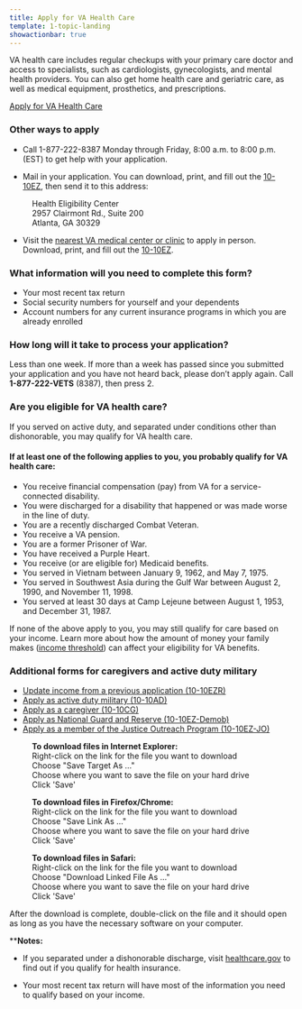 ```yaml
---
title: Apply for VA Health Care
template: 1-topic-landing
showactionbar: true
---
```


VA health care includes regular checkups with your primary care doctor and access to specialists, such as cardiologists, gynecologists, and mental health providers. You can also get home health care and geriatric care, as well as medical equipment, prosthetics, and prescriptions.

<a class="usa-button-primary va-button-primary" href="/healthcare/apply/application">Apply for VA Health Care</a>

### Other ways to apply

- Call 1-877-222-8387 Monday through Friday, 8:00 a.m. to 8:00 p.m. (EST) to get help with your application. 

- Mail in your application. You can download, print, and fill out the [10-10EZ](http://www.va.gov/vaforms/medical/pdf/1010EZ-fillable.pdf), then send it to this address: 

<dl class="va-address-block">
    <dd>Health Eligibility Center</dd>
    <dd>2957 Clairmont Rd., Suite 200</dd>
    <dd>Atlanta, GA 30329</dd>
</dl>

- Visit the [nearest VA medical center or clinic](http://www.va.gov/directory/guide/division.asp?dnum=1) to apply in person. Download, print, and fill out the [10-10EZ](http://www.va.gov/vaforms/medical/pdf/1010EZ-fillable.pdf).

<div class="call-out" markdown="1">

### What information will you need to complete this form?

- Your most recent tax return
- Social security numbers for yourself and your dependents
- Account numbers for any current insurance programs in which you are already enrolled
</div>

### How long will it take to process your application?

Less than one week. If more than a week has passed since you submitted your application and you have not heard back, please don’t apply again. Call **1-877-222-VETS** (8387), then press 2.

### Are you eligible for VA health care?

If you served on active duty, and separated under conditions other than dishonorable, you may qualify for VA health care.

#### If at least one of the following applies to you, you probably qualify for VA health care:

- You receive financial compensation (pay) from VA for a service-connected disability.
- You were discharged for a disability that happened or was made worse in the line of duty.
- You are a recently discharged Combat Veteran.
- You receive a VA pension.
- You are a former Prisoner of War.
- You have received a Purple Heart.
- You receive (or are eligible for) Medicaid benefits.
- You served in Vietnam between January 9, 1962, and May 7, 1975.
- You served in Southwest Asia during the Gulf War between August 2, 1990, and November 11, 1998.
- You served at least 30 days at Camp Lejeune between August 1, 1953, and December 31, 1987.

If none of the above apply to you, you may still qualify for care based on your income. Learn more about how the amount of money your family makes ([income threshold](http://nationalincomelimits.vaftl.us/)) can affect your eligibility for VA benefits.

<div id="additional-forms" markdown="1">

### Additional forms for caregivers and active duty military


- [Update income from a previous application (10-10EZR)](/healthcare/forms/vha-10-10ezr-fill.pdf)
- [Apply as active duty military (10-10AD)](/healthcare/forms/1010ez-AD.pdf)
- [Apply as a caregiver (10-10CG)](/healthcare/forms/vha-10-10CG.pdf)
- [Apply as National Guard and Reserve (10-10EZ-Demob)](/healthcare/forms/10-10EZ-DEMOB.pdf)
- [Apply as a member of the Justice Outreach Program (10-10EZ-JO)](/healthcare/forms/10-10EZ-JO.pdf)

<dl>
    <dd><strong>To download files in Internet Explorer:</strong></dd>
    <dd>Right-click on the link for the file you want to download</dd>
    <dd>Choose "Save Target As …"</dd>
    <dd>Choose where you want to save the file on your hard drive</dd>
    <dd>Click 'Save'</dd>
</dl>

<dl>
    <dd><strong>To download files in Firefox/Chrome:</strong></dd>
    <dd>Right-click on the link for the file you want to download</dd>
    <dd>Choose "Save Link As …"</dd>
    <dd>Choose where you want to save the file on your hard drive</dd>
    <dd>Click 'Save'</dd>
</dl>

<dl>
    <dd><strong>To download files in Safari:</strong></dd>
    <dd>Right-click on the link for the file you want to download</dd>
    <dd>Choose "Download Linked File As …"</dd>
    <dd>Choose where you want to save the file on your hard drive</dd>
    <dd>Click 'Save'</dd>
</dl>

After the download is complete, double-click on the file and it should open as long as you have the necessary software on your computer.

</div>

****Notes:**

- If you separated under a dishonorable discharge, visit [healthcare.gov](https://www.healthcare.gov/) to find out if you qualify for health insurance.

- Your most recent tax return will have most of ​the​ information you need to qualify based on your income.

